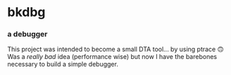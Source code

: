 # bkdbg  
### a debugger  
  
  
This project was intended to become a small DTA tool... by using ptrace :upside_down_face:  
Was a _really bad_ idea (performance wise) but now I have the barebones necessary to build a simple debugger.  

